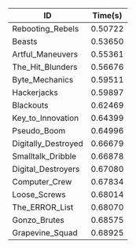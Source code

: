 |ID|Time(s)|
|-|-|
|Rebooting_Rebels|0.50722|
|Beasts|0.53650|
|Artful_Maneuvers|0.55361|
|The_Hit_Blunders|0.56676|
|Byte_Mechanics|0.59511|
|Hackerjacks|0.59897|
|Blackouts|0.62469|
|Key_to_Innovation|0.64399|
|Pseudo_Boom|0.64996|
|Digitally_Destroyed|0.66679|
|Smalltalk_Dribble|0.66878|
|Digital_Destroyers|0.67080|
|Computer_Crew|0.67834|
|Loose_Screws|0.68014|
|The_ERROR_List|0.68070|
|Gonzo_Brutes|0.68575|
|Grapevine_Squad|0.68925|
